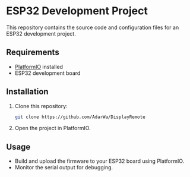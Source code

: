 # ESP32 Development Project

This repository contains the source code and configuration files for an ESP32 development project.

## Requirements

- [PlatformIO](https://platformio.org/) installed
- ESP32 development board

## Installation

1. Clone this repository:
    ```bash
    git clone https://github.com/AdarWa/DisplayRemote
    ```
2. Open the project in PlatformIO.

## Usage

- Build and upload the firmware to your ESP32 board using PlatformIO.
- Monitor the serial output for debugging.